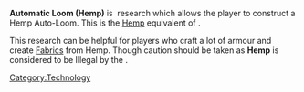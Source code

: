 **Automatic Loom (Hemp)** is [](Crafting_Tech.md) research which allows the player to
construct a Hemp Auto-Loom. This is the [Hemp](Hemp.md "wikilink")
equivalent of [](Automatic_Loom_(Cotton)_(Tech).md).

This research can be helpful for players who craft a lot of armour and
create [Fabrics](Fabrics.md "wikilink") from Hemp. Though caution should be
taken as **Hemp** is considered to be Illegal by the [](01%20-%20Projects%20&%20Wikis/Kenshi/Kenshi%20Wiki/Kenshi%20Wiki%20Template/United_Cities.md).

[Category:Technology](Category:Technology "wikilink")